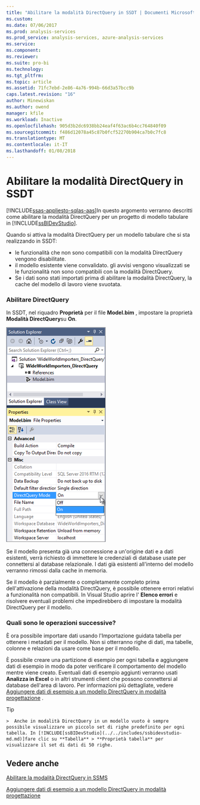 ```yaml
---
title: "Abilitare la modalità DirectQuery in SSDT | Documenti Microsoft"
ms.custom: 
ms.date: 07/06/2017
ms.prod: analysis-services
ms.prod_service: analysis-services, azure-analysis-services
ms.service: 
ms.component: 
ms.reviewer: 
ms.suite: pro-bi
ms.technology: 
ms.tgt_pltfrm: 
ms.topic: article
ms.assetid: 71fc7ebd-2e86-4a76-994b-66d3a57bcc9b
caps.latest.revision: "16"
author: Minewiskan
ms.author: owend
manager: kfile
ms.workload: Inactive
ms.openlocfilehash: 905d3b2dc6938bb24eaf4f63ac6b4cc764840f09
ms.sourcegitcommit: f486d12078a45c87b0fcf52270b904ca7b0c7fc8
ms.translationtype: MT
ms.contentlocale: it-IT
ms.lasthandoff: 01/08/2018
---
```

# <a name="enable-directquery-mode-in-ssdt"></a>Abilitare la modalità DirectQuery in SSDT
[!INCLUDE[ssas-appliesto-sqlas-aas](../../includes/ssas-appliesto-sqlas-aas.md)]In questo argomento verranno descritti come abilitare la modalità DirectQuery per un progetto di modello tabulare in [!INCLUDE[ssBIDevStudio](../../includes/ssbidevstudio-md.md)].  
  
Quando si attiva la modalità DirectQuery per un modello tabulare che si sta realizzando in SSDT:
-   le funzionalità che non sono compatibili con la modalità DirectQuery vengono disabilitate.  
-   il modello esistente viene convalidato. gli avvisi vengono visualizzati se le funzionalità non sono compatibili con la modalità DirectQuery.  
-   Se i dati sono stati importati prima di abilitare la modalità DirectQuery, la cache del modello di lavoro viene svuotata.  
  
### <a name="enable-directquery"></a>Abilitare DirectQuery  
  
In SSDT, nel riquadro **Proprietà** per il file **Model.bim** , impostare la proprietà **Modalità DirectQuery**su **On**.  

![Abilitare la modalità DirectQuery in SSDT](../../analysis-services/tabular-models/media/enable-directquery-mode-in-ssdt.png)
  
Se il modello presenta già una connessione a un'origine dati e a dati esistenti, verrà richiesto di immettere le credenziali di database usate per connettersi al database relazionale. I dati già esistenti all'interno del modello verranno rimossi dalla cache in memoria.  
  
Se il modello è parzialmente o completamente completo prima dell'attivazione della modalità DirectQuery, è possibile ottenere errori relativi a funzionalità non compatibili. In Visual Studio aprire l' **Elenco errori** e risolvere eventuali problemi che impedirebbero di impostare la modalità DirectQuery per il modello.  


### <a name="whats-next"></a>Quali sono le operazioni successive? 
È ora possibile importare dati usando l'Importazione guidata tabella per ottenere i metadati per il modello. Non si otterranno righe di dati, ma tabelle, colonne e relazioni da usare come base per il modello. 

È possibile creare una partizione di esempio per ogni tabella e aggiungere dati di esempio in modo da poter verificare il comportamento del modello mentre viene creato. Eventuali dati di esempio aggiunti verranno usati **Analizza in Excel** o in altri strumenti client che possono connettersi al database dell'area di lavoro. Per informazioni più dettagliate, vedere [Aggiungere dati di esempio a un modello DirectQuery in modalità progettazione](../../analysis-services/tabular-models/add-sample-data-to-a-directquery-model-in-design-mode.md) .  
  
> [!TIP]  
    >  Anche in modalità DirectQuery in un modello vuoto è sempre possibile visualizzare un piccolo set di righe predefinito per ogni tabella. In [!INCLUDE[ssBIDevStudio](../../includes/ssbidevstudio-md.md)]fare clic su **Tabella** > **Proprietà tabella** per visualizzare il set di dati di 50 righe.  
  
  
## <a name="see-also"></a>Vedere anche  
[Abilitare la modalità DirectQuery in SSMS](../../analysis-services/tabular-models/enable-directquery-mode-in-ssms.md)

[Aggiungere dati di esempio a un modello DirectQuery in modalità progettazione](../../analysis-services/tabular-models/add-sample-data-to-a-directquery-model-in-design-mode.md)
  
